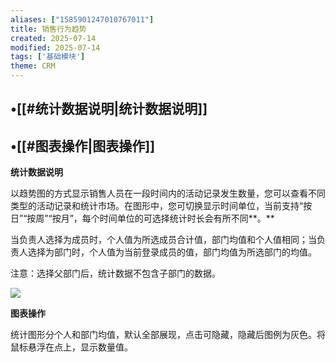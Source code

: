 ```yaml
---
aliases: ["1585901247010767011"]
title: 销售行为趋势
created: 2025-07-14
modified: 2025-07-14
tags: ['基础模块']
theme: CRM
---
```


## •[[#统计数据说明|统计数据说明]]

## •[[#图表操作|图表操作]]

**统计数据说明**

以趋势图的方式显示销售人员在一段时间内的活动记录发生数量，您可以查看不同类型的活动记录和统计市场。在图形中，您可切换显示时间单位，当前支持“按日”“按周”“按月”，每个时间单位的可选择统计时长会有所不同**。**

当负责人选择为成员时，个人值为所选成员合计值，部门均值和个人值相同；当负责人选择为部门时，个人值为当前登录成员的值，部门均值为所选部门的均值。

注意：选择父部门后，统计数据不包含子部门的数据。

![](https://myhelpdoc.oss-cn-heyuan.aliyuncs.com/mdimages/49183600150e65fe4e8766d197288cf7.jpg)

**图表操作**

统计图形分个人和部门均值，默认全部展现，点击可隐藏，隐藏后图例为灰色。将鼠标悬浮在点上，显示数量值。

